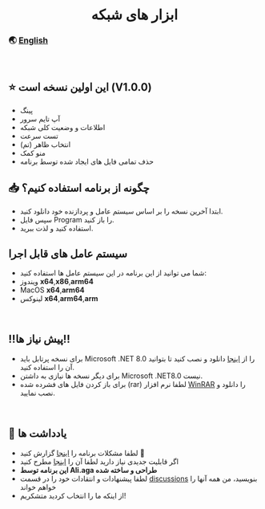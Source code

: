 <h1 align="center">ابزار های شبکه</h1>

### 🌏 [English](https://github.com/AliAgaAbd/Network-tools/blob/main/README.md)
<p align="center">
</p>
<br>


## ⭐ این اولین نسخه است (V1.0.0)
- پینگ
- آپ تایم سرور
- اطلاعات و وضعیت کلی شبکه
- تست سرعت
- انتخاب ظاهر (تم)
- منو کمک
- حذف تمامی فایل های ایجاد شده توسط برنامه
## 📥 چگونه از برنامه استفاده کنیم؟
- ابتدا آخرین نسخه را بر اساس سیستم عامل و پردازنده خود دانلود کنید.
- سپس فایل Program را باز کنید.
- استفاده کنید و لذت ببرید.

## **سیستم عامل های قابل اجرا**
- شما می توانید از این برنامه در این سیستم عامل ها استفاده کنید:
- ویندوز **x64**,**x86**,**arm64**
- MacOS **x64**,**arm64**
- لینوکس **x64**,**arm64**,**arm**
<br>


## ‼️پیش نیاز ها‼️
- برای نسخه پرتابل باید Microsoft .NET 8.0 را از [اینجا](https://dotnet.microsoft.com/en-us/download/dotnet/8.0) دانلود و نصب کنید تا بتوانید آن را استفاده کنید.
- برای دیگر نسخه ها نیازی به داشتن Microsoft .NET8.0 نیست.
- برای باز کردن فایل های فشرده شده (rar) لطفا نرم افزار [WinRAR](https://soft98.ir/software/compress/21-winrar-full.html) را دانلود و نصب نمایید.
<br>


<p align="center">
</p>

<p align="center">
</p>


## 📜 یادداشت ها
- لطفا مشکلات برنامه را [اینجا](https://github.com/AliAgaAbd/Network-tools/issues) گزارش کنید 🙏
- اگر قابلیت جدیدی نیاز دارید لطفا آن را [اینجا](https://github.com/AliAgaAbd/Network-tools/issues/new?template=feature_request.md) مطرح کنید
- **این برنامه توسط Ali.aga طراحی و ساخته شده**
- لطفا پیشنهادات و انتقادات خود را در قسمت [discussions](https://github.com/AliAgaAbd/Network-tools/discussions) بنویسید، من همه آنها را خواهم خواند
- از اینکه ما را انتخاب کردید متشکریم!
<br>
